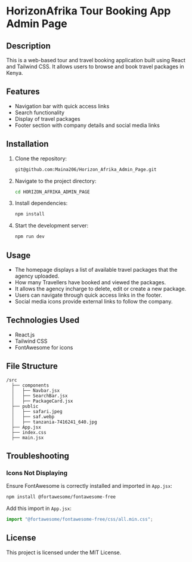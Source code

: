 # HorizonAfrika Tour Booking App Admin Page

## Description

This is a web-based tour and travel booking application built using React and Tailwind CSS. It allows users to browse and book travel packages in Kenya.

## Features

- Navigation bar with quick access links
- Search functionality
- Display of travel packages
- Footer section with company details and social media links

## Installation

1. Clone the repository:
   ```sh
   git@github.com:Maina206/Horizon_Afrika_Admin_Page.git
   ```
2. Navigate to the project directory:
   ```sh
   cd HORIZON_AFRIKA_ADMIN_PAGE
   ```
3. Install dependencies:
   ```sh
   npm install
   ```
4. Start the development server:
   ```sh
   npm run dev
   ```

## Usage

- The homepage displays a list of available travel packages that the agency uploaded.
- How many Travellers have booked and viewed the packages.
- It allows the agency incharge to delete, edit or create a new package.
- Users can navigate through quick access links in the footer.
- Social media icons provide external links to follow the company.

## Technologies Used

- React.js
- Tailwind CSS
- FontAwesome for icons

## File Structure

```
/src
  ├── components
  │   ├── Navbar.jsx
  │   ├── SearchBar.jsx
  │   ├── PackageCard.jsx
  ├── public
  │   ├── safari.jpeg
  │   ├── saf.webp
  │   ├── tanzania-7416241_640.jpg
  ├── App.jsx
  ├── index.css
  ├── main.jsx
```

## Troubleshooting

### Icons Not Displaying

Ensure FontAwesome is correctly installed and imported in `App.jsx`:

```sh
npm install @fortawesome/fontawesome-free
```

Add this import in `App.jsx`:

```js
import "@fortawesome/fontawesome-free/css/all.min.css";
```

## License

This project is licensed under the MIT License.
